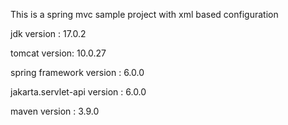 This is a spring mvc sample project with xml based configuration 


jdk version : 17.0.2

tomcat version: 10.0.27

spring framework version : 6.0.0

jakarta.servlet-api version : 6.0.0

maven version : 3.9.0

